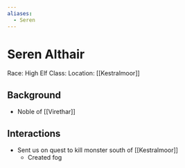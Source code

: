```yaml
---
aliases:
  - Seren
---
```

# Seren Althair
Race: High Elf
Class:
Location: [[Kestralmoor]]
## Background
- Noble of [[Virethar]]
## Interactions
- Sent us on quest to kill monster south of [[Kestralmoor]]
	- Created fog
